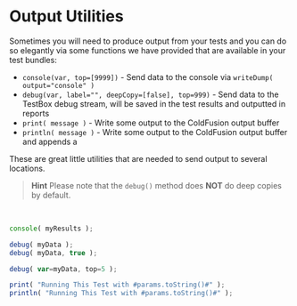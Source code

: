 # Output Utilities

Sometimes you will need to produce output from your tests and you can do so elegantly via some functions we have provided that are available in your test bundles:

* `console(var, top=[9999])` - Send data to the console via `writeDump( output="console" )`
* `debug(var, label="", deepCopy=[false], top=999)` - Send data to the TestBox debug stream, will be saved in the test results and outputted in reports
* `print( message )` - Write some output to the ColdFusion output buffer
* `println( message )` - Write some output to the ColdFusion output buffer and appends a

These are great little utilities that are needed to send output to several locations. 

> **Hint** Please note that the `debug()` method does **NOT** do deep copies by default.

<br>

```javascript
console( myResults );

debug( myData );
debug( myData, true );

debug( var=myData, top=5 );

print( "Running This Test with #params.toString()#" );
println( "Running This Test with #params.toString()#" );
```
